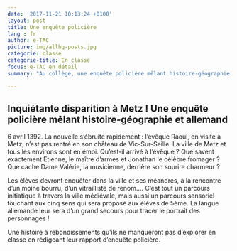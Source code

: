 ```yaml
---
date: '2017-11-21 10:13:24 +0100'
layout: post
title: Une enquête policière
lang : fr
author: e-TAC
picture: img/allhg-posts.jpg
categorie: classe
categorie-title: En classe
focus: e-TAC en détail
summary: "Au collège, une enquête policière mêlant histoire-géographie et allemand"

---
```


## Inquiétante disparition à Metz ! Une enquête policière mêlant histoire-géographie et allemand

6 avril 1392. La nouvelle s’ébruite rapidement : l’évêque Raoul, en visite à Metz, n’est pas rentré en son château de Vic-Sur-Seille. La ville de Metz et tous les environs sont en émoi. Qu’est-il arrivé à l’évêque ? Que savent exactement Etienne, le maître d’armes et Jonathan le célèbre fromager ?  Que cache Dame Valérie, la musicienne, derrière son sourire charmeur ?  

Les élèves devront enquêter dans la ville et ses méandres, à la rencontre d’un moine bourru, d’un vitrailliste de renom…. C’est tout un parcours initiatique à travers la ville médiévale, mais aussi un parcours sensoriel touchant aux cinq sens qui sera proposé aux élèves de 5ème. La langue allemande leur sera d’un grand secours pour tracer le portrait des personnages !   

Une histoire à rebondissements qu’ils ne manqueront pas d’explorer en classe en rédigeant leur rapport d’enquête policière.

